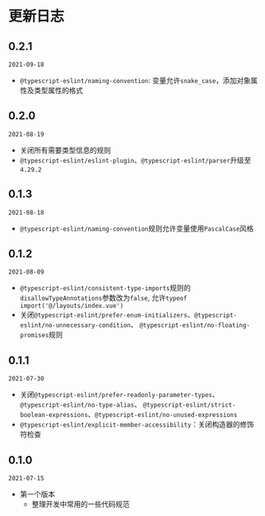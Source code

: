 # 更新日志

## 0.2.1
`2021-09-18`
- `@typescript-eslint/naming-convention`: 变量允许`snake_case`，添加对象属性及类型属性的格式

## 0.2.0
`2021-08-19`
- 关闭所有需要类型信息的规则
- `@typescript-eslint/eslint-plugin`、`@typescript-eslint/parser`升级至`4.29.2`

## 0.1.3
`2021-08-18`
- `@typescript-eslint/naming-convention`规则允许变量使用`PascalCase`风格

## 0.1.2
`2021-08-09`
- `@typescript-eslint/consistent-type-imports`规则的`disallowTypeAnnotations`参数改为`false`,
  允许`typeof import('@/layouts/index.vue')`
- 关闭`@typescript-eslint/prefer-enum-initializers`、`@typescript-eslint/no-unnecessary-condition`、
  `@typescript-eslint/no-floating-promises`规则

## 0.1.1
`2021-07-30`
- 关闭`@typescript-eslint/prefer-readonly-parameter-types`、`@typescript-eslint/no-type-alias`、
  `@typescript-eslint/strict-boolean-expressions`、`@typescript-eslint/no-unused-expressions`
- `@typescript-eslint/explicit-member-accessibility`：关闭构造器的修饰符检查

## 0.1.0
`2021-07-15`
- 第一个版本
  - 整理开发中常用的一些代码规范
